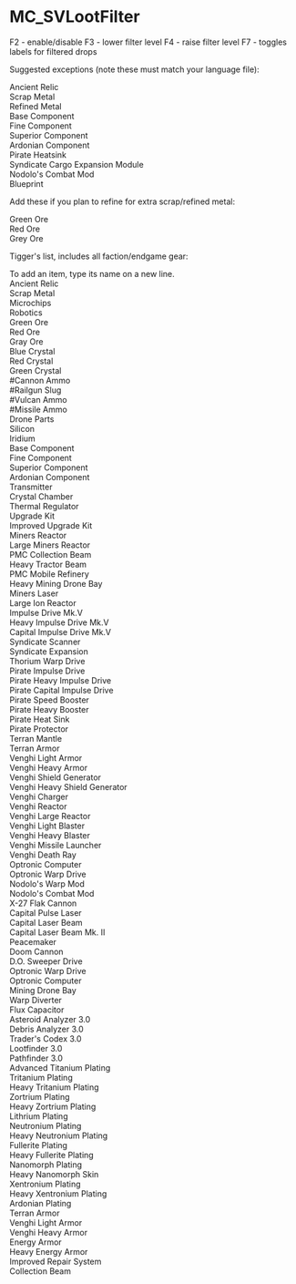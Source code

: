 # MC_SVLootFilter

F2 - enable/disable
F3 - lower filter level
F4 - raise filter level
F7 - toggles labels for filtered drops

Suggested exceptions (note these must match your language file):  
  
Ancient Relic  
Scrap Metal  
Refined Metal  
Base Component  
Fine Component  
Superior Component  
Ardonian Component  
Pirate Heatsink  
Syndicate Cargo Expansion Module  
Nodolo's Combat Mod  
Blueprint  
  
Add these if you plan to refine for extra scrap/refined metal:  
    
Green Ore  
Red Ore  
Grey Ore  


Tigger's list, includes all faction/endgame gear:  
  
To add an item, type its name on a new line.  
Ancient Relic  
Scrap Metal  
Microchips  
Robotics  
Green Ore  
Red Ore  
Gray Ore  
Blue Crystal  
Red Crystal  
Green Crystal  
#Cannon Ammo  
#Railgun Slug  
#Vulcan Ammo  
#Missile Ammo  
Drone Parts  
Silicon  
Iridium  
Base Component  
Fine Component  
Superior Component  
Ardonian Component  
Transmitter  
Crystal Chamber  
Thermal Regulator  
Upgrade Kit  
Improved Upgrade Kit  
Miners Reactor  
Large Miners Reactor  
PMC Collection Beam  
Heavy Tractor Beam  
PMC Mobile Refinery  
Heavy Mining Drone Bay  
Miners Laser  
Large Ion Reactor  
Impulse Drive Mk.V  
Heavy Impulse Drive Mk.V  
Capital Impulse Drive Mk.V  
Syndicate Scanner  
Syndicate Expansion  
Thorium Warp Drive  
Pirate Impulse Drive  
Pirate Heavy Impulse Drive  
Pirate Capital Impulse Drive  
Pirate Speed Booster  
Pirate Heavy Booster  
Pirate Heat Sink  
Pirate Protector  
Terran Mantle  
Terran Armor  
Venghi Light Armor  
Venghi Heavy Armor  
Venghi Shield Generator  
Venghi Heavy Shield Generator  
Venghi Charger  
Venghi Reactor  
Venghi Large Reactor  
Venghi Light Blaster  
Venghi Heavy Blaster  
Venghi Missile Launcher  
Venghi Death Ray  
Optronic Computer  
Optronic Warp Drive  
Nodolo's Warp Mod  
Nodolo's Combat Mod  
X-27 Flak Cannon  
Capital Pulse Laser  
Capital Laser Beam  
Capital Laser Beam Mk. II  
Peacemaker  
Doom Cannon  
D.O. Sweeper Drive  
Optronic Warp Drive  
Optronic Computer  
Mining Drone Bay  
Warp Diverter  
Flux Capacitor  
Asteroid Analyzer 3.0  
Debris Analyzer 3.0  
Trader's Codex 3.0  
Lootfinder 3.0  
Pathfinder 3.0  
Advanced Titanium Plating  
Tritanium Plating  
Heavy Tritanium Plating  
Zortrium Plating  
Heavy Zortrium Plating  
Lithrium Plating  
Neutronium Plating  
Heavy Neutronium Plating  
Fullerite Plating  
Heavy Fullerite Plating  
Nanomorph Plating  
Heavy Nanomorph Skin  
Xentronium Plating  
Heavy Xentronium Plating  
Ardonian Plating  
Terran Armor  
Venghi Light Armor  
Venghi Heavy Armor  
Energy Armor  
Heavy Energy Armor  
Improved Repair System  
Collection Beam    
